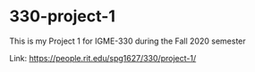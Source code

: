 # 330-project-1

This is my Project 1 for IGME-330 during the Fall 2020 semester

Link: https://people.rit.edu/spg1627/330/project-1/

